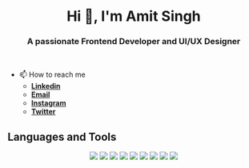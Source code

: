 <h1 align="center">Hi 👋, I'm Amit Singh</h1>
<h3 align="center">A passionate Frontend Developer and UI/UX Designer</h3>


<!-- <img src="https://github.githubassets.com/images/modules/site/home-campaign/astrocat.png" height="300px" align="right" /> -->
<br>

- 📫 How to reach me 
    - <a href="https://www.linkedin.com/in/ermtz/" target="_blank"> **Linkedin** </a>
    - <a href="mailto:amitmansingh2003@gmail.com" target="_blank"> **Email** </a>
    - <a href="https://www.instagram.com/iamitsingh_007" target="_blank"> **Instagram** </a>
    - <a href="https://twitter.com/ermtz_7" target="_blank"> **Twitter** </a>


<!-- 
<img width="100%" src="https://activity-graph.herokuapp.com/graph?username=noobmaster432&bg_color=000000&color=1fdbd8&line=ff5c5c&point=1adbce&area=true&hide_border=false" /> -->

## Languages and Tools

<p align="center">  
<img  src="https://readme-components.vercel.app/api?component=logo&fill=black&logo=react&animation=spin&svgfill=15d8fe">  
<!-- <img  src="https://readme-components.vercel.app/api?component=logo&fill=black&logo=next.js&svgfill=ffffff"> -->
<!-- <img  src="https://readme-components.vercel.app/api?component=logo&fill=black&logo=java&svgfill=ffffff"> -->
<!-- <img  src="https://readme-components.vercel.app/api?component=logo&fill=black&logo=node.js&svgfill=659b60"> -->
<img  src="https://readme-components.vercel.app/api?component=logo&fill=black&logo=javascript&svgfill=f6df1c">
<img  src="https://readme-components.vercel.app/api?component=logo&fill=black&logo=CSS3&svgfill=264de4">
<img  src="https://readme-components.vercel.app/api?component=logo&fill=black&logo=tailwindcss&svgfill=028dd1">
<img  src="https://readme-components.vercel.app/api?component=logo&fill=black&logo=bootstrap&svgfill=563d7c">
<img  src="https://readme-components.vercel.app/api?component=logo&fill=black&logo=html5&svgfill=e34c26">
<!-- <img  src="https://readme-components.vercel.app/api?component=logo&fill=black&logo=mongodb&svgfill=659b60"> -->
<img  src="https://readme-components.vercel.app/api?component=logo&fill=black&logo=github">
<img  src="https://readme-components.vercel.app/api?component=logo&fill=black&logo=python&svgfill=4584b6">
<img  src="https://readme-components.vercel.app/api?component=logo&fill=black&logo=c++&svgfill=4584b6"> 
<!-- <img  src="https://readme-components.vercel.app/api?component=logo&fill=black&logo=express.js&svgfill=2d79c7"> -->
</p>  
